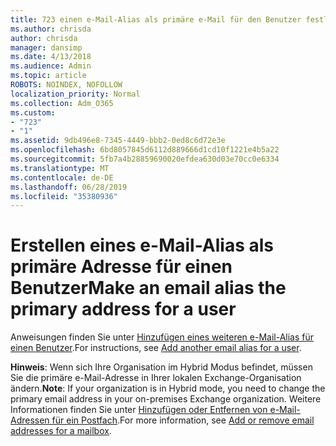 ```yaml
---
title: 723 einen e-Mail-Alias als primäre e-Mail für den Benutzer festlegen
ms.author: chrisda
author: chrisda
manager: dansimp
ms.date: 4/13/2018
ms.audience: Admin
ms.topic: article
ROBOTS: NOINDEX, NOFOLLOW
localization_priority: Normal
ms.collection: Adm_O365
ms.custom:
- "723"
- "1"
ms.assetid: 9db496e8-7345-4449-bbb2-0ed8c6d72e3e
ms.openlocfilehash: 6bd8057845d6112d889666d1cd10f1221e4b5a22
ms.sourcegitcommit: 5fb7a4b28859690020efdea630d03e70cc0e6334
ms.translationtype: MT
ms.contentlocale: de-DE
ms.lasthandoff: 06/28/2019
ms.locfileid: "35380936"
---
```

# <a name="make-an-email-alias-the-primary-address-for-a-user"></a><span data-ttu-id="36a09-102">Erstellen eines e-Mail-Alias als primäre Adresse für einen Benutzer</span><span class="sxs-lookup"><span data-stu-id="36a09-102">Make an email alias the primary address for a user</span></span>

<span data-ttu-id="36a09-103">Anweisungen finden Sie unter [Hinzufügen eines weiteren e-Mail-Alias für einen Benutzer](https://support.office.com/article/0b0bd900-68b1-4bf5-808b-5d240a7739f4).</span><span class="sxs-lookup"><span data-stu-id="36a09-103">For instructions, see [Add another email alias for a user](https://support.office.com/article/0b0bd900-68b1-4bf5-808b-5d240a7739f4).</span></span>

<span data-ttu-id="36a09-104">**Hinweis**: Wenn sich Ihre Organisation im Hybrid Modus befindet, müssen Sie die primäre e-Mail-Adresse in Ihrer lokalen Exchange-Organisation ändern.</span><span class="sxs-lookup"><span data-stu-id="36a09-104">**Note**: If your organization is in Hybrid mode, you need to change the primary email address in your on-premises Exchange organization.</span></span> <span data-ttu-id="36a09-105">Weitere Informationen finden Sie unter [Hinzufügen oder Entfernen von e-Mail-Adressen für ein Postfach](https://technet.microsoft.com/library/bb123794.aspx).</span><span class="sxs-lookup"><span data-stu-id="36a09-105">For more information, see [Add or remove email addresses for a mailbox](https://technet.microsoft.com/library/bb123794.aspx).</span></span>
